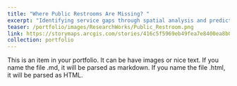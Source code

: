 ```yaml
---
title: "Where Public Restrooms Are Missing? "
excerpt: "Identifying service gaps through spatial analysis and predictive modeling.<br/><img src='/images/ResearchWorks/Public_Restroom.png'>"
teaser: /portfolio/images/ResearchWorks/Public_Restroom.png
link: https://storymaps.arcgis.com/stories/416c5f5969eb49fea7e8400ea8b01f6c
collection: portfolio
---
```


This is an item in your portfolio. It can be have images or nice text. If you name the file .md, it will be parsed as markdown. If you name the file .html, it will be parsed as HTML. 
